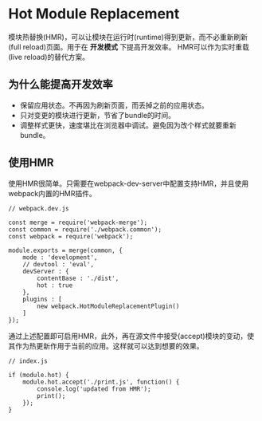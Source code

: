 # Hot Module Replacement

模块热替换(HMR)，可以让模块在运行时(runtime)得到更新，而不必重新刷新(full reload)页面。用于在 **开发模式** 下提高开发效率。
HMR可以作为实时重载(live reload)的替代方案。

## 为什么能提高开发效率
- 保留应用状态。不再因为刷新页面，而丢掉之前的应用状态。
- 只对变更的模块进行更新，节省了bundle的时间。
- 调整样式更快，速度堪比在浏览器中调试。避免因为改个样式就要重新bundle。

## 使用HMR
使用HMR很简单。只需要在webpack-dev-server中配置支持HMR，并且使用webpack内置的HMR插件。
```
// webpack.dev.js

const merge = require('webpack-merge');
const common = require('./webpack.common');
const webpack = require('webpack');

module.exports = merge(common, {
    mode : 'development',
    // devtool : 'eval',
    devServer : {
        contentBase : './dist',
        hot : true
    },
    plugins : [
        new webpack.HotModuleReplacementPlugin()
    ]
});
```
通过上述配置即可启用HMR，此外，再在源文件中接受(accept)模块的变动，使其作为热更新作用于当前的应用。这样就可以达到想要的效果。
```
// index.js

if (module.hot) {
    module.hot.accept('./print.js', function() {
        console.log('updated from HMR');
        print();
    });
}
```




